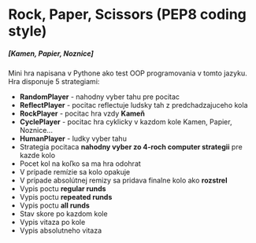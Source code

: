 # Rock, Paper, Scissors (PEP8 coding style)
##### **[Kamen, Papier, Noznice]** #####
Mini hra napisana v Pythone ako test OOP programovania v tomto jazyku. Hra disponuje 5 strategiami:
* **RandomPlayer** - nahodny vyber tahu pre pocitac
* **ReflectPlayer** - pocitac reflectuje ludsky tah z predchadzajuceho kola 
* **RockPlayer** - pocitac hra vzdy **Kameň**
* **CyclePlayer** - pocitac hra cyklicky v kazdom kole Kamen, Papier, Noznice...
* **HumanPlayer** - ludky vyber tahu
* Strategia pocitaca **nahodny vyber zo 4-roch computer strategii** pre kazde kolo
* Pocet kol na koľko sa ma hra odohrat
* V prípade remízie sa kolo opakuje
* V prípade absolútnej remizy sa pridava finalne kolo ako **rozstrel**
* Vypis poctu **regular runds**
* Vypis poctu **repeated runds**
* Vypis poctu **all runds**
* Stav skore po kazdom kole
* Vypis vitaza po kole
* Vypis absolutneho vitaza
